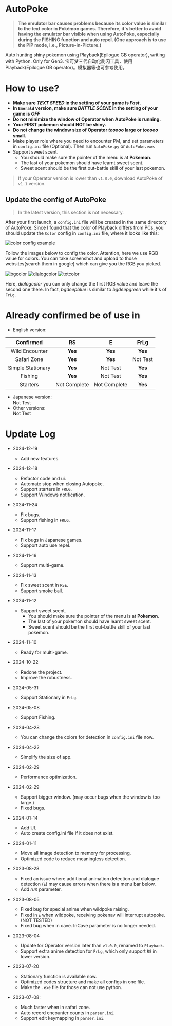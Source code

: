 # AutoPoke

> **The emulator bar causes problems because its color value is similar to the text color in Pokémon games. Therefore, it's better to avoid having the emulator bar visible when using AutoPoke, especially during the FISHING function and auto repel. (One approach is to use the PIP mode, i.e., Picture-in-Picture.)**

Auto hunting shiny pokemon using Playback(Epilogue GB operator), writing with Python. Only for Gen3.
宝可梦三代自动化刷闪工具，使用Playback(Epilogue GB operator)。模拟器等也可参考使用。

# How to use?

- **Make sure *TEXT SPEED* in the setting of your game is *Fast*.**
- **In `Emerald` version, make sure *BATTLE SCENE* in the setting of your game is *OFF***
- **Do not minimize the window of Operator when AutoPoke is running.**
- **Your FIRST pokemon should NOT be shiny.**
- **Do not change the window size of Operator *tooooo* large or *tooooo* small.**
- Make player role where you need to encounter PM, and set parameters in `config.ini` file (Optional). Then run `AutoPoke.py` or `AutoPoke.exe`.
- Support sweet scent.
  - You should make sure the pointer of the menu is at **Pokemon**.
  - The last of your pokemon should have learnt sweet scent.
  - Sweet scent should be the first out-battle skill of your last pokemon.

> If your Operator version is lower than `v1.0.0`, download AutoPoke of `v1.1` version.

## Update the config of AutoPoke

> In the latest version, this section is not necessary.

After your first launch, a `config.ini` file will be created in the same directory of AutoPoke. Since I found that the color of Playback differs from PCs, you should update the `Color` config in `config.ini` file, where it looks like this:

![color config example](guide/color_config.png)

Follow the images below to config the color. Attention, here we use RGB value for colors. You can take screenshot and upload to those websites(search them in google) which can give you the RGB you picked.

![bgcolor](guide/bgcolor.png)
![dialogcolor](guide/dialogcolor.png)
![txtcolor](guide/txtcolor.png)

Here, *dialogcolor* you can only change the first RGB value and leave the second one there. In fact, *bgdeepblue* is similar to *bgdeepgreen* while it's of `FrLg`.

# Already confirmed be of use in

- English version:

|  Confirmed   | RS | E | FrLg |
| :----: | :----: |:----: |:----: |
| Wild Encounter | **Yes** | **Yes** | **Yes** |
| Safari Zone | **Yes** | **Yes** | Not Test |
| Simple Stationary | **Yes** | Not Test | **Yes** |
| Fishing | **Yes** | Not Test | **Yes** |
| Starters | Not Complete | Not Complete | **Yes** |

- Japanese version:<br>Not Test
- Other versions:<br>Not Test



# Update Log

- 2024-12-19
  - Add new features.

- 2024-12-18
  - Refactor code and ui.
  - Automate stop when closing Autopoke.
  - Support starters in `FRLG`.
  - Support Windows notification.

- 2024-11-24
  - Fix bugs.
  - Support fishing in `FRLG`.

- 2024-11-17
  - Fix bugs in Japanese games.
  - Support auto use repel.

- 2024-11-16
  - Support multi-game.

- 2024-11-13
  - Fix sweet scent in `RSE`.
  - Support smoke ball.

- 2024-11-12
  - Support sweet scent.
    - You should make sure the pointer of the menu is at **Pokemon**.
    - The last of your pokemon should have learnt sweet scent.
    - Sweet scent should be the first out-battle skill of your last pokemon.

- 2024-11-10
  - Ready for multi-game.

- 2024-10-22
  - Redone the project.
  - Improve the robustness.

- 2024-05-31
  - Support Stationary in `FrLg`.

- 2024-05-08
  - Support Fishing.

- 2024-04-28
  - You can change the colors for detection in `config.ini` file now.

- 2024-04-22
  - Simplify the size of app.

- 2024-02-29
  - Performance optimization.

- 2024-02-29
  - Support bigger window. (may occur bugs when the window is too large.)
  - Fixed bugs.

- 2024-01-14
  - Add UI.
  - Auto create config.ini file if it does not exist.

- 2024-01-11
  - Move all image detection to memory for processing.
  - Optimized code to reduce meaningless detection.

- 2023-08-28
  - Fixed an issue where additional animation detection and dialogue detection (`E`) may cause errors when there is a menu bar below.
  - Add *run* parameter.

- 2023-08-05
  - Fixed bug for special anime when wildpoke raising.
  - Fixed in `E` when wildpoke, receiving pokenav will interrupt autopoke. (NOT TESTED)
  - Fixed bug when in cave. InCave parameter is no longer needed.

- 2023-08-04
  - Update for Operator version later than `v1.0.0`, renamed to `Playback`.
  - Support extra anime detection for `FrLg`, which only support `RS` in lower version.

- 2023-07-20
  - Stationary function is available now.
  - Optimized codes structure and make all configs in one file.
  - Make the `.exe` file for those can not use python.
  
- 2023-07-08: 
  - Much faster when in safari zone.
  - Auto record encounter counts in `parser.ini`.
  - Support edit keymapping in `parser.ini`.

